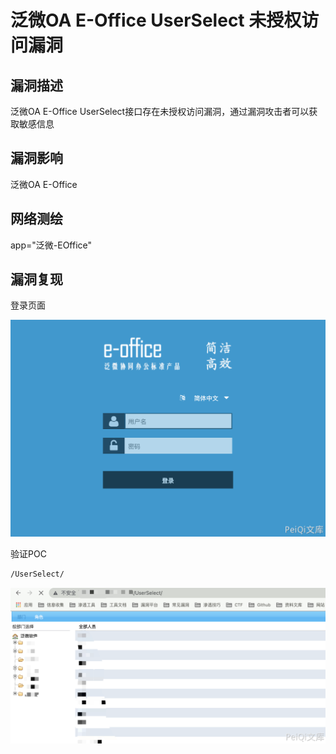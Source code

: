 # 泛微OA E-Office UserSelect 未授权访问漏洞

## 漏洞描述

泛微OA E-Office UserSelect接口存在未授权访问漏洞，通过漏洞攻击者可以获取敏感信息

## 漏洞影响

<a-checkbox checked>泛微OA E-Office </a-checkbox></br>

## 网络测绘

<a-checkbox checked>app="泛微-EOffice"</a-checkbox></br>

## 漏洞复现

登录页面

![img](../../../.vuepress/public/img/1629190834596-c2c639a7-1fb7-4934-95ad-1d571629e383-20220313185718998.png)

验证POC

```bash
/UserSelect/
```

![img](../../../.vuepress/public/img/1629190950627-7732ab4d-cb88-4b60-adf1-75df5ceb2710.png)